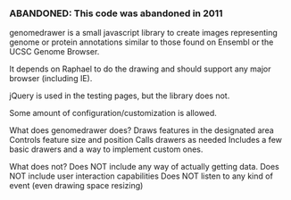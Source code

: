 ### **ABANDONED**: This code was abandoned in 2011

genomedrawer is a small javascript library to create images representing genome or protein annotations similar to those found on Ensembl or the UCSC Genome Browser.

It depends on Raphael to do the drawing and should support any major browser (including IE). 

jQuery is used in the testing pages, but the library does not.

Some amount of configuration/customization is allowed.

What does genomedrawer does?
    Draws features in the designated area
    Controls feature size and position
    Calls drawers as needed
    Includes a few basic drawers and a way to implement custom ones.

What does not?
    Does NOT include any way of actually getting data. 
    Does NOT include user interaction capabilities
    Does NOT listen to any kind of event (even drawing space resizing)
